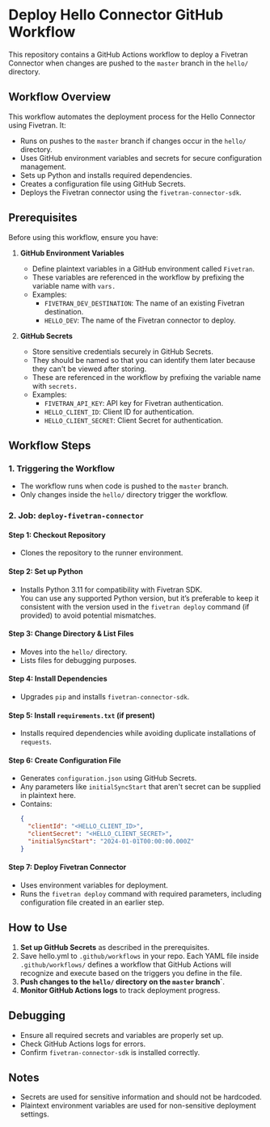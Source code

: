 # Deploy Hello Connector GitHub Workflow

This repository contains a GitHub Actions workflow to deploy a Fivetran Connector when changes are pushed to the `master` branch in the `hello/` directory.

## Workflow Overview

This workflow automates the deployment process for the Hello Connector using Fivetran. It:
- Runs on pushes to the `master` branch if changes occur in the `hello/` directory.
- Uses GitHub environment variables and secrets for secure configuration management.
- Sets up Python and installs required dependencies.
- Creates a configuration file using GitHub Secrets.
- Deploys the Fivetran connector using the `fivetran-connector-sdk`.

## Prerequisites

Before using this workflow, ensure you have:
1. **GitHub Environment Variables**
   - Define plaintext variables in a GitHub environment called `Fivetran`.
   - These variables are referenced in the workflow by prefixing the variable name with `vars.`
   - Examples:
     - `FIVETRAN_DEV_DESTINATION`: The name of an existing Fivetran destination.
     - `HELLO_DEV`: The name of the Fivetran connector to deploy.

2. **GitHub Secrets**
   - Store sensitive credentials securely in GitHub Secrets.
   - They should be named so that you can identify them later because they can't be viewed after storing.
   - These are referenced in the workflow by prefixing the variable name with `secrets.`
   - Examples:
     - `FIVETRAN_API_KEY`: API key for Fivetran authentication.
     - `HELLO_CLIENT_ID`: Client ID for authentication.
     - `HELLO_CLIENT_SECRET`: Client Secret for authentication.

## Workflow Steps

### 1. Triggering the Workflow
- The workflow runs when code is pushed to the `master` branch.
- Only changes inside the `hello/` directory trigger the workflow.

### 2. Job: `deploy-fivetran-connector`

#### **Step 1: Checkout Repository**
- Clones the repository to the runner environment.

#### **Step 2: Set up Python**
- Installs Python 3.11 for compatibility with Fivetran SDK.  
You can use any supported Python version, but it’s preferable to keep it consistent with the version used in the `fivetran deploy` command (if provided) to avoid potential mismatches.

#### **Step 3: Change Directory & List Files**
- Moves into the `hello/` directory.
- Lists files for debugging purposes.

#### **Step 4: Install Dependencies**
- Upgrades `pip` and installs `fivetran-connector-sdk`.

#### **Step 5: Install `requirements.txt` (if present)**
- Installs required dependencies while avoiding duplicate installations of `requests`.

#### **Step 6: Create Configuration File**
- Generates `configuration.json` using GitHub Secrets.
- Any parameters like `initialSyncStart` that aren't secret can be supplied in plaintext here.
- Contains:
  ```json
  {
    "clientId": "<HELLO_CLIENT_ID>",
    "clientSecret": "<HELLO_CLIENT_SECRET>",
    "initialSyncStart": "2024-01-01T00:00:00.000Z"
  }
  ```

#### **Step 7: Deploy Fivetran Connector**
- Uses environment variables for deployment.
- Runs the `fivetran deploy` command with required parameters, including configuration file created in an earlier step.

## How to Use

1. **Set up GitHub Secrets** as described in the prerequisites.
2. Save hello.yml to `.github/workflows` in your repo. Each YAML file inside `.github/workflows/` defines a workflow that GitHub Actions will recognize and execute based on the triggers you define in the file.
3. **Push changes to the `hello/` directory on the `master` branch`**.
4. **Monitor GitHub Actions logs** to track deployment progress.

## Debugging
- Ensure all required secrets and variables are properly set up.
- Check GitHub Actions logs for errors.
- Confirm `fivetran-connector-sdk` is installed correctly.

## Notes
- Secrets are used for sensitive information and should not be hardcoded.
- Plaintext environment variables are used for non-sensitive deployment settings.
